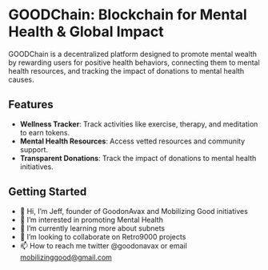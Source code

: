 # GOODChain: Blockchain for Mental Health & Global Impact

GOODChain is a decentralized platform designed to promote mental wealth by rewarding users for positive health behaviors, connecting them to mental health resources, and tracking the impact of donations to mental health causes.

## Features
- **Wellness Tracker**: Track activities like exercise, therapy, and meditation to earn tokens.
- **Mental Health Resources**: Access vetted resources and community support.
- **Transparent Donations**: Track the impact of donations to mental health initiatives.

## Getting Started

- 👋 Hi, I’m Jeff, founder of GoodonAvax and Mobilizing Good initiatives
- 👀 I’m interested in promoting Mental Health
- 🌱 I’m currently learning more about subnets
- 💞️ I’m looking to collaborate on Retro9000 projects
- 📫 How to reach me twitter @goodonavax or email mobilizinggood@gmail.com

<!---
MobilizingGood-DAO/MobilizingGood-DAO is a ✨ special ✨ repository because its `README.md` (this file) appears on your GitHub profile.
You can click the Preview link to take a look at your changes.
--->
